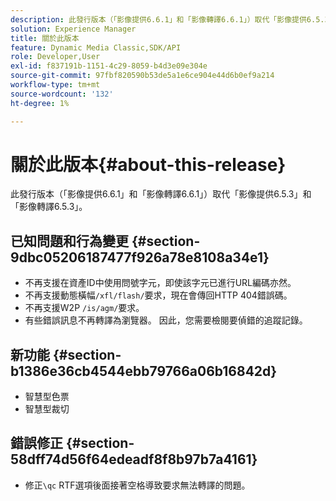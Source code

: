 ```yaml
---
description: 此發行版本（「影像提供6.6.1」和「影像轉譯6.6.1」）取代「影像提供6.5.3」和「影像轉譯6.5.3」。
solution: Experience Manager
title: 關於此版本
feature: Dynamic Media Classic,SDK/API
role: Developer,User
exl-id: f837191b-1151-4c29-8059-b4d3e09e304e
source-git-commit: 97fbf820590b53de5a1e6ce904e44d6b0ef9a214
workflow-type: tm+mt
source-wordcount: '132'
ht-degree: 1%

---
```


# 關於此版本{#about-this-release}

此發行版本（「影像提供6.6.1」和「影像轉譯6.6.1」）取代「影像提供6.5.3」和「影像轉譯6.5.3」。

## 已知問題和行為變更 {#section-9dbc05206187477f926a78e8108a34e1}

* 不再支援在資產ID中使用問號字元，即使該字元已進行URL編碼亦然。
* 不再支援動態橫幅`/xfl/flash/`要求，現在會傳回HTTP 404錯誤碼。
* 不再支援W2P `/is/agm/`要求。
* 有些錯誤訊息不再轉譯為瀏覽器。 因此，您需要檢閱要偵錯的追蹤記錄。

## 新功能 {#section-b1386e36cb4544ebb79766a06b16842d}

* 智慧型色票
* 智慧型裁切

## 錯誤修正 {#section-58dff74d56f64edeadf8f8b97b7a4161}

* 修正`\qc` RTF選項後面接著空格導致要求無法轉譯的問題。
